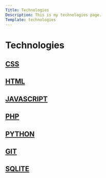 ```yaml
---
Title: Technologies
Description: This is my technologies page.
Template: technologies
---
```


# Technologies
<div class="box css">
<a href="%base_url%?technology/css">
<h2>CSS</h2>
</a>
</div>

<div class="box html">
<a href="%base_url%?technology/html">
<h2>HTML</h2>
</a>
</div>

<div class="box javascript">
<a href="%base_url%?technology/javascript">
<h2>JAVASCRIPT</h2>
</a>
</div>

<div class="box php">
<a href="%base_url%?technology/php">
<h2>PHP</h2>
</a>
</div>

<div class="box python">
<a href="%base_url%?technology/python">
<h2>PYTHON</h2>
</a>
</div>

<div class="box git">
<a href="%base_url%?technology/git">
<h2>GIT</h2>
</a>
</div>

<div class="box sqlite">
<a href="%base_url%?technology/sqlite">
<h2>SQLITE</h2>
</a>
</div>